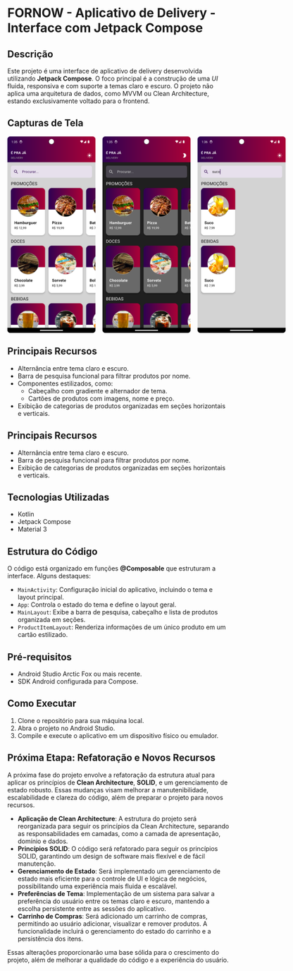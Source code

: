 # FORNOW - Aplicativo de Delivery - Interface com Jetpack Compose

<h2>Descrição</h2>
<p>
Este projeto é uma interface de aplicativo de delivery desenvolvida utilizando
<strong>Jetpack Compose</strong>. O foco principal é a construção de uma
<em>UI</em> fluida, responsiva e com suporte a temas claro e escuro.
O projeto não aplica uma arquitetura de dados, como MVVM ou Clean Architecture,
estando exclusivamente voltado para o frontend.
</p>

<h2>Capturas de Tela</h2>

<div style="display: flex; gap: 16px;">
  <img src="fornow_lightmode.png" alt="Tela em modo claro" width="200"/>
  <img src="fornow_darkmode.png" alt="Tela em modo escuro" width="200"/>
  <img src="fornow_search.png" alt="Tela de busca" width="200"/>
</div>

<h2>Principais Recursos</h2>
<ul>
<li>Alternância entre tema claro e escuro.</li>
<li>Barra de pesquisa funcional para filtrar produtos por nome.</li>
<li>Componentes estilizados, como:
<ul>
<li>Cabeçalho com gradiente e alternador de tema.</li>
<li>Cartões de produtos com imagens, nome e preço.</li>
</ul>
</li>
<li>Exibição de categorias de produtos organizadas em seções horizontais e verticais.</li>
</ul>

<h2>Principais Recursos</h2>
<ul>
<li>Alternância entre tema claro e escuro.</li>
<li>Barra de pesquisa funcional para filtrar produtos por nome.</li>
<li>Exibição de categorias de produtos organizadas em seções horizontais e verticais.</li>
</ul>

<h2>Tecnologias Utilizadas</h2>
<ul>
<li>Kotlin</li>
<li>Jetpack Compose</li>
<li>Material 3</li>
</ul>

<h2>Estrutura do Código</h2>
<p>
O código está organizado em funções <strong>@Composable</strong> que estruturam a interface. Alguns destaques:
</p>
<ul>
<li><code>MainActivity</code>: Configuração inicial do aplicativo, incluindo o tema e layout principal.</li>
<li><code>App</code>: Controla o estado do tema e define o layout geral.</li>
<li><code>MainLayout</code>: Exibe a barra de pesquisa, cabeçalho e lista de produtos organizada em seções.</li>
<li><code>ProductItemLayout</code>: Renderiza informações de um único produto em um cartão estilizado.</li>
</ul>

<h2>Pré-requisitos</h2>
<ul>
<li>Android Studio Arctic Fox ou mais recente.</li>
<li>SDK Android configurada para Compose.</li>
</ul>

<h2>Como Executar</h2>
<ol>
<li>Clone o repositório para sua máquina local.</li>
<li>Abra o projeto no Android Studio.</li>
<li>Compile e execute o aplicativo em um dispositivo físico ou emulador.</li>
</ol>

## Próxima Etapa: Refatoração e Novos Recursos

A próxima fase do projeto envolve a refatoração da estrutura atual para aplicar os princípios de **Clean Architecture**, **SOLID**, e um gerenciamento de estado robusto. 
Essas mudanças visam melhorar a manutenibilidade, escalabilidade e clareza do código, além de preparar o projeto para novos recursos.

- **Aplicação de Clean Architecture**: A estrutura do projeto será reorganizada para seguir os princípios da Clean Architecture, separando as responsabilidades em camadas, como a camada de apresentação, domínio e dados.
- **Princípios SOLID**: O código será refatorado para seguir os princípios SOLID, garantindo um design de software mais flexível e de fácil manutenção.
- **Gerenciamento de Estado**: Será implementado um gerenciamento de estado mais eficiente para o controle de UI e lógica de negócios, possibilitando uma experiência mais fluida e escalável.
- **Preferências de Tema**: Implementação de um sistema para salvar a preferência do usuário entre os temas claro e escuro, mantendo a escolha persistente entre as sessões do aplicativo.
- **Carrinho de Compras**: Será adicionado um carrinho de compras, permitindo ao usuário adicionar, visualizar e remover produtos. A funcionalidade incluirá o gerenciamento do estado do carrinho e a persistência dos itens.

Essas alterações proporcionarão uma base sólida para o crescimento do projeto, além de melhorar a qualidade do código e a experiência do usuário.